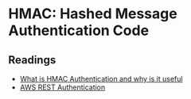# HMAC: Hashed Message Authentication Code

## Readings
* [What is HMAC Authentication and why is it useful](https://www.wolfe.id.au/2012/10/20/what-is-hmac-authentication-and-why-is-it-useful/)
* [AWS REST Authentication](http://s3.amazonaws.com/doc/s3-developer-guide/RESTAuthentication.html)
